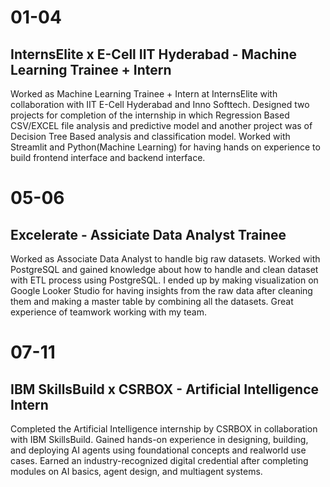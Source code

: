 # 01-04
## InternsElite x E-Cell IIT Hyderabad - Machine Learning Trainee + Intern

Worked as Machine Learning Trainee + Intern at InternsElite with collaboration with IIT E-Cell Hyderabad and Inno Softtech.
Designed two projects for completion of the internship in which Regression Based CSV/EXCEL file analysis and predictive model and another project was of Decision Tree Based analysis and classification model.
Worked with Streamlit and Python(Machine Learning) for having hands on experience to build frontend interface and backend interface.

# 05-06
## Excelerate - Assiciate Data Analyst Trainee

Worked as Associate Data Analyst to handle big raw datasets.
Worked with PostgreSQL and gained knowledge about how to handle and clean dataset with ETL process using PostgreSQL.
I ended up by making visualization on Google Looker Studio for having insights from the raw data after cleaning them and making a master table by combining all the datasets.
Great experience of teamwork working with my team.

# 07-11
## IBM SkillsBuild x CSRBOX - Artificial Intelligence Intern

Completed the Artificial Intelligence internship by CSRBOX in collaboration with IBM SkillsBuild.
Gained hands-on experience in designing, building, and deploying AI agents using foundational concepts and realworld use cases.
Earned an industry-recognized digital credential after completing modules on AI basics, agent design, and multiagent systems.
